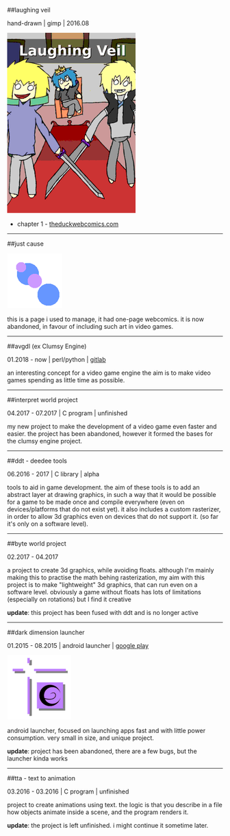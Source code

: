 ##laughing veil

hand-drawn | gimp | 2016.08

<img src="../images/icon_comic_laughing-veil.png" style="width:300px;" alt="Laughing Veil icon"/>

* chapter 1 - <a class="button" href="http://www.theduckwebcomics.com/Laughing_Veil/">theduckwebcomics.com</a>

---

##just cause

![just-cause](../images/icon_just-cause.png)

this is a page i used to manage, it had one-page webcomics.
it is now abandoned, in favour of including such art in video games.

---

##avgdl (ex Clumsy Engine)

01.2018 - now | perl/python |
[gitlab](https://gitlab.com/tomtsagk/avgdl)

an interesting concept for a video game engine
the aim is to make video games spending as little time as possible.

---

##interpret world project

04.2017 - 07.2017 | C program | unfinished

my new project to make the development of a video game even faster and easier.
the project has been abandoned, however it formed the bases for the
clumsy engine project.

---

##ddt - deedee tools

06.2016 - 2017 | C library | alpha

tools to aid in game development. the aim of these tools is to add an abstract
layer at drawing graphics, in such a way that it would be possible for a game
to be made once and compile everywhere (even on devices/platforms that do not
exist yet). it also includes a custom rasterizer, in order to allow 3d graphics
even on devices that do not support it. (so far it's only on a software level).

---

##byte world project

02.2017 - 04.2017

a project to create 3d graphics, while avoiding floats. although
 I'm mainly making this to practise the math behing rasterization,
my aim with this project is to make "lightweight" 3d graphics,
that can run even on a software level. obviously a game without floats has
lots of limitations (especially on rotations) but I find it creative

**update**: this project has been fused with ddt and is no longer active

---

##dark dimension launcher

01.2015 - 08.2015 | android launcher |
[google play](https://play.google.com/store/apps/details?id=com.darkdimension.darkdimensionlauncher)

<img src="../images/icon_dd-launcher.png" style="width:150px;" alt="Dark Dimension Launcher icon"/>

android launcher, focused on launching apps fast and with little power consumption.
very small in size, and unique project.

**update**: project has been abandoned, there are a few bugs, but the launcher kinda works

---

##tta - text to animation

03.2016 - 03.2016 | C program | unfinished

project to create animations using text. the logic is that you describe in a file how
objects animate inside a scene, and the program renders it.

**update**: the project is left unfinished. i might continue it sometime later.

